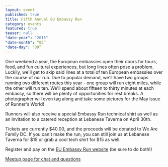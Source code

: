 ```yaml
---
layout: event
published: true
title: Fifth Annual EU Embassy Run
category: events
featured: true
teaser: null
"date-year": "2015"
"date-month": “05”
"date-day": “09”
---
```


One weekend a year, the European embassies open their doors for tours, food, and fun cultural experiences, but long lines often pose a problem. Luckily, we'll get to skip said lines at a total of ten European embassies over the course of our run. Due to popular demand, we'll have two groups running two different routes this year - one group will run eight miles, while the other will run ten. We'll spend about fifteen to thirty minutes at each embassy, so there will be plenty of opportunities for rest breaks. A photographer will even tag along and take some pictures for the May issue of Runner's World!

Runners will also receive a special Embassy Run technical shirt as well as an invitation to a catered reception at Lebanese Taverna on April 30th.

Tickets are currently $40.00, and the proceeds will be donated to We Are Family DC. If you can't make the run, you can still join us at Lebanese Taverna for $15 or grab a cool tech shirt for $15 as well.

Register and pay on the [EU Embassy Run website](http://euembassyrun.com/) (be sure to do both!)

[Meetup page for chat and questions](http://www.meetup.com/dccapitalstriders/events/220884862/)

